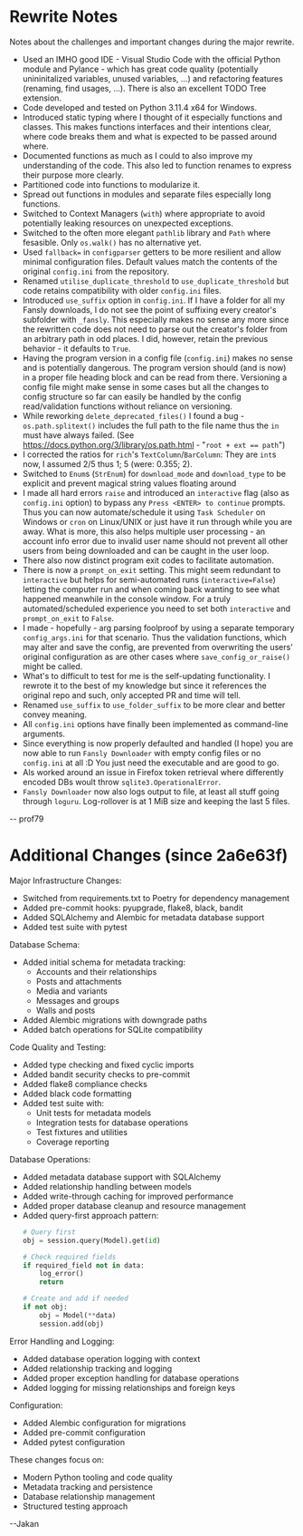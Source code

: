 # Rewrite Notes

Notes about the challenges and important changes during the major rewrite.

* Used an IMHO good IDE - Visual Studio Code with the official Python module and Pylance - which has great code quality (potentially unininitalized variables, unused variables, ...) and refactoring features (renaming, find usages, ...). There is also an excellent TODO Tree extension.
* Code developed and tested on Python 3.11.4 x64 for Windows.
* Introduced static typing where I thought of it especially functions and classes. This makes functions interfaces and their intentions clear, where code breaks them and what is expected to be passed around where.
* Documented functions as much as I could to also improve my understanding of the code. This also led to function renames to express their purpose more clearly.
* Partitioned code into functions to modularize it.
* Spread out functions in modules and separate files especially long functions.
* Switched to Context Managers (`with`) where appropriate to avoid potentially leaking resources on unexpected exceptions.
* Switched to the often more elegant `pathlib` library and `Path` where fesasible. Only `os.walk()` has no alternative yet.
* Used `fallback=` in `configparser` getters to be more resilient and allow minimal configuration files. Default values match the contents of the original `config.ini` from the repository.
* Renamed `utilise_duplicate_threshold` to `use_duplicate_threshold` but code retains compatibility with older `config.ini` files.
* Introduced `use_suffix` option in `config.ini`. If I have a folder for all my Fansly downloads, I do not see the point of suffixing every creator's subfolder with `_fansly`. This especially makes no sense any more since the rewritten code does not need to parse out the creator's folder from an arbitrary path in odd places. I did, however, retain the previous behavior - it defaults to `True`.
* Having the program version in a config file (`config.ini`) makes no sense and is potentially dangerous. The program version should (and is now) in a proper file heading block and can be read from there. Versioning a config file might make sense in some cases but all the changes to config structure so far can easily be handled by the config read/validation functions without reliance on versioning.
* While reworking `delete_deprecated_files()` I found a bug - `os.path.splitext()` includes the full path to the file name thus the `in` must have always failed. (See <https://docs.python.org/3/library/os.path.html> - "`root + ext == path`")
* I corrected the ratios for `rich`'s `TextColumn`/`BarColumn`: They are `int`s now, I assumed 2/5 thus 1; 5 (were: 0.355; 2).
* Switched to `Enum`s (`StrEnum`) for `download_mode` and `download_type` to be explicit and prevent magical string values floating around
* I made all hard errors `raise` and introduced an `interactive` flag (also as `config.ini` option) to bypass any `Press <ENTER> to continue` prompts. Thus you can now automate/schedule it using `Task Scheduler` on Windows or `cron` on Linux/UNIX or just have it run through while you are away. What is more, this also helps multiple user processing - an account info error due to invalid user name should not prevent all other users from being downloaded and can be caught in the user loop.
* There also now distinct program exit codes to facilitate automation.
* There is now a `prompt_on_exit` setting. This might seem redundant to `interactive` but helps for semi-automated runs (`interactive=False`) letting the computer run and when coming back wanting to see what happened meanwhile in the console window. For a truly automated/scheduled experience you need to set both `interactive` and `prompt_on_exit` to `False`.
* I made - hopefully - arg parsing foolproof by using a separate temporary `config_args.ini` for that scenario. Thus the validation functions, which may alter and save the config, are prevented from overwriting the users' original configuration as are other cases where `save_config_or_raise()` might be called.
* What's to difficult to test for me is the self-updating functionality. I rewrote it to the best of my knowledge but since it references the original repo and such, only accepted PR and time will tell.
* Renamed `use_suffix` to `use_folder_suffix` to be more clear and better convey meaning.
* All `config.ini` options have finally been implemented as command-line arguments.
* Since everything is now properly defaulted and handled (I hope) you are now able to run `Fansly Downloader` with empty config files or no `config.ini` at all :D You just need the executable and are good to go.
* Als worked around an issue in Firefox token retrieval where differently encoded DBs woult throw `sqlite3.OperationalError`.
* `Fansly Downloader` now also logs output to file, at least all stuff going through `loguru`. Log-rollover is at 1 MiB size and keeping the last 5 files.

-- prof79

# Additional Changes (since 2a6e63f)

Major Infrastructure Changes:
* Switched from requirements.txt to Poetry for dependency management
* Added pre-commit hooks: pyupgrade, flake8, black, bandit
* Added SQLAlchemy and Alembic for metadata database support
* Added test suite with pytest

Database Schema:
* Added initial schema for metadata tracking:
  - Accounts and their relationships
  - Posts and attachments
  - Media and variants
  - Messages and groups
  - Walls and posts
* Added Alembic migrations with downgrade paths
* Added batch operations for SQLite compatibility

Code Quality and Testing:
* Added type checking and fixed cyclic imports
* Added bandit security checks to pre-commit
* Added flake8 compliance checks
* Added black code formatting
* Added test suite with:
  - Unit tests for metadata models
  - Integration tests for database operations
  - Test fixtures and utilities
  - Coverage reporting

Database Operations:
* Added metadata database support with SQLAlchemy
* Added relationship handling between models
* Added write-through caching for improved performance
* Added proper database cleanup and resource management
* Added query-first approach pattern:
  ```python
  # Query first
  obj = session.query(Model).get(id)

  # Check required fields
  if required_field not in data:
      log_error()
      return

  # Create and add if needed
  if not obj:
      obj = Model(**data)
      session.add(obj)
  ```

Error Handling and Logging:
* Added database operation logging with context
* Added relationship tracking and logging
* Added proper exception handling for database operations
* Added logging for missing relationships and foreign keys

Configuration:
* Added Alembic configuration for migrations
* Added pre-commit configuration
* Added pytest configuration

These changes focus on:
* Modern Python tooling and code quality
* Metadata tracking and persistence
* Database relationship management
* Structured testing approach

--Jakan

